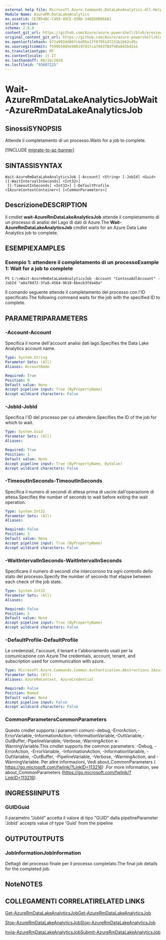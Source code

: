 ```yaml
---
external help file: Microsoft.Azure.Commands.DataLakeAnalytics.dll-Help.xml
Module Name: AzureRM.DataLakeAnalytics
ms.assetid: CE7B54BC-C493-49CE-93BD-346ED0B966A1
online version: ''
schema: 2.0.0
content_git_url: https://github.com/Azure/azure-powershell/blob/preview/src/ResourceManager/DataLakeAnalytics/Commands.DataLakeAnalytics/help/Wait-AzureRmDataLakeAnalyticsJob.md
original_content_git_url: https://github.com/Azure/azure-powershell/blob/preview/src/ResourceManager/DataLakeAnalytics/Commands.DataLakeAnalytics/help/Wait-AzureRmDataLakeAnalyticsJob.md
ms.openlocfilehash: 672a992dd86fcbd95e17f0795147231b1b62cd5c
ms.sourcegitcommit: f599b50d5e980197d1fca769378df90a842b42a1
ms.translationtype: MT
ms.contentlocale: it-IT
ms.lasthandoff: 08/20/2020
ms.locfileid: "93687225"
---
```

# <span data-ttu-id="96f93-101">Wait-AzureRmDataLakeAnalyticsJob</span><span class="sxs-lookup"><span data-stu-id="96f93-101">Wait-AzureRmDataLakeAnalyticsJob</span></span>

## <span data-ttu-id="96f93-102">Sinossi</span><span class="sxs-lookup"><span data-stu-id="96f93-102">SYNOPSIS</span></span>
<span data-ttu-id="96f93-103">Attende il completamento di un processo.</span><span class="sxs-lookup"><span data-stu-id="96f93-103">Waits for a job to complete.</span></span>

[!INCLUDE [migrate-to-az-banner](../../includes/migrate-to-az-banner.md)]

## <span data-ttu-id="96f93-104">SINTASSI</span><span class="sxs-lookup"><span data-stu-id="96f93-104">SYNTAX</span></span>

```
Wait-AzureRmDataLakeAnalyticsJob [-Account] <String> [-JobId] <Guid> [[-WaitIntervalInSeconds] <Int32>]
 [[-TimeoutInSeconds] <Int32>] [-DefaultProfile <IAzureContextContainer>] [<CommonParameters>]
```

## <span data-ttu-id="96f93-105">Descrizione</span><span class="sxs-lookup"><span data-stu-id="96f93-105">DESCRIPTION</span></span>
<span data-ttu-id="96f93-106">Il cmdlet **wait-AzureRmDataLakeAnalyticsJob** attende il completamento di un processo di analisi del Lago di dati di Azure.</span><span class="sxs-lookup"><span data-stu-id="96f93-106">The **Wait-AzureRmDataLakeAnalyticsJob** cmdlet waits for an Azure Data Lake Analytics job to complete.</span></span>

## <span data-ttu-id="96f93-107">ESEMPI</span><span class="sxs-lookup"><span data-stu-id="96f93-107">EXAMPLES</span></span>

### <span data-ttu-id="96f93-108">Esempio 1: attendere il completamento di un processo</span><span class="sxs-lookup"><span data-stu-id="96f93-108">Example 1: Wait for a job to complete</span></span>
```
PS C:\>Wait-AzureRmDataLakeAnalyticsJob -Account "ContosoAdlAccount" -JobId "a0a78d72-3fa8-4564-9b18-6becb3fda48a"
```

<span data-ttu-id="96f93-109">Il comando seguente attende il completamento del processo con l'ID specificato.</span><span class="sxs-lookup"><span data-stu-id="96f93-109">The following command waits for the job with the specified ID to complete.</span></span>

## <span data-ttu-id="96f93-110">PARAMETRI</span><span class="sxs-lookup"><span data-stu-id="96f93-110">PARAMETERS</span></span>

### <span data-ttu-id="96f93-111">-Account</span><span class="sxs-lookup"><span data-stu-id="96f93-111">-Account</span></span>
<span data-ttu-id="96f93-112">Specifica il nome dell'account analisi dati lago.</span><span class="sxs-lookup"><span data-stu-id="96f93-112">Specifies the Data Lake Analytics account name.</span></span>

```yaml
Type: System.String
Parameter Sets: (All)
Aliases: AccountName

Required: True
Position: 0
Default value: None
Accept pipeline input: True (ByPropertyName)
Accept wildcard characters: False
```

### <span data-ttu-id="96f93-113">-JobId</span><span class="sxs-lookup"><span data-stu-id="96f93-113">-JobId</span></span>
<span data-ttu-id="96f93-114">Specifica l'ID del processo per cui attendere.</span><span class="sxs-lookup"><span data-stu-id="96f93-114">Specifies the ID of the job for which to wait.</span></span>

```yaml
Type: System.Guid
Parameter Sets: (All)
Aliases: 

Required: True
Position: 1
Default value: None
Accept pipeline input: True (ByPropertyName, ByValue)
Accept wildcard characters: False
```

### <span data-ttu-id="96f93-115">-TimeoutInSeconds</span><span class="sxs-lookup"><span data-stu-id="96f93-115">-TimeoutInSeconds</span></span>
<span data-ttu-id="96f93-116">Specifica il numero di secondi di attesa prima di uscire dall'operazione di attesa.</span><span class="sxs-lookup"><span data-stu-id="96f93-116">Specifies the number of seconds to wait before exiting the wait operation.</span></span>

```yaml
Type: System.Int32
Parameter Sets: (All)
Aliases: 

Required: False
Position: 3
Default value: None
Accept pipeline input: True (ByPropertyName)
Accept wildcard characters: False
```

### <span data-ttu-id="96f93-117">-WaitIntervalInSeconds</span><span class="sxs-lookup"><span data-stu-id="96f93-117">-WaitIntervalInSeconds</span></span>
<span data-ttu-id="96f93-118">Specificare il numero di secondi che intercorrono tra ogni controllo dello stato del processo.</span><span class="sxs-lookup"><span data-stu-id="96f93-118">Specify the number of seconds that elapse between each check of the job state.</span></span>

```yaml
Type: System.Int32
Parameter Sets: (All)
Aliases: 

Required: False
Position: 2
Default value: None
Accept pipeline input: True (ByPropertyName)
Accept wildcard characters: False
```

### <span data-ttu-id="96f93-119">-DefaultProfile</span><span class="sxs-lookup"><span data-stu-id="96f93-119">-DefaultProfile</span></span>
<span data-ttu-id="96f93-120">Le credenziali, l'account, il tenant e l'abbonamento usati per la comunicazione con Azure.</span><span class="sxs-lookup"><span data-stu-id="96f93-120">The credentials, account, tenant, and subscription used for communication with azure.</span></span>

```yaml
Type: Microsoft.Azure.Commands.Common.Authentication.Abstractions.IAzureContextContainer
Parameter Sets: (All)
Aliases: AzureRmContext, AzureCredential

Required: False
Position: Named
Default value: None
Accept pipeline input: False
Accept wildcard characters: False
```

### <span data-ttu-id="96f93-121">CommonParameters</span><span class="sxs-lookup"><span data-stu-id="96f93-121">CommonParameters</span></span>
<span data-ttu-id="96f93-122">Questo cmdlet supporta i parametri comuni:-debug,-ErrorAction,-ErrorVariable,-InformationAction,-InformationVariable,-OutVariable,-OutBuffer,-PipelineVariable,-Verbose,-WarningAction e-WarningVariable.</span><span class="sxs-lookup"><span data-stu-id="96f93-122">This cmdlet supports the common parameters: -Debug, -ErrorAction, -ErrorVariable, -InformationAction, -InformationVariable, -OutVariable, -OutBuffer, -PipelineVariable, -Verbose, -WarningAction, and -WarningVariable.</span></span> <span data-ttu-id="96f93-123">Per altre informazioni, Vedi about_CommonParameters ( https://go.microsoft.com/fwlink/?LinkID=113216) .</span><span class="sxs-lookup"><span data-stu-id="96f93-123">For more information, see about_CommonParameters (https://go.microsoft.com/fwlink/?LinkID=113216).</span></span>

## <span data-ttu-id="96f93-124">INGRESSI</span><span class="sxs-lookup"><span data-stu-id="96f93-124">INPUTS</span></span>

### <span data-ttu-id="96f93-125">GUID</span><span class="sxs-lookup"><span data-stu-id="96f93-125">Guid</span></span>
<span data-ttu-id="96f93-126">Il parametro "JobId" accetta il valore di tipo "GUID" dalla pipeline</span><span class="sxs-lookup"><span data-stu-id="96f93-126">Parameter 'JobId' accepts value of type 'Guid' from the pipeline</span></span>

## <span data-ttu-id="96f93-127">OUTPUT</span><span class="sxs-lookup"><span data-stu-id="96f93-127">OUTPUTS</span></span>

### <span data-ttu-id="96f93-128">JobInformation</span><span class="sxs-lookup"><span data-stu-id="96f93-128">JobInformation</span></span>
<span data-ttu-id="96f93-129">Dettagli del processo finale per il processo completato.</span><span class="sxs-lookup"><span data-stu-id="96f93-129">The final job details for the completed job.</span></span>

## <span data-ttu-id="96f93-130">Note</span><span class="sxs-lookup"><span data-stu-id="96f93-130">NOTES</span></span>

## <span data-ttu-id="96f93-131">COLLEGAMENTI CORRELATI</span><span class="sxs-lookup"><span data-stu-id="96f93-131">RELATED LINKS</span></span>

[<span data-ttu-id="96f93-132">Get-AzureRmDataLakeAnalyticsJob</span><span class="sxs-lookup"><span data-stu-id="96f93-132">Get-AzureRmDataLakeAnalyticsJob</span></span>](./Get-AzureRmDataLakeAnalyticsJob.md)

[<span data-ttu-id="96f93-133">Stop-AzureRmDataLakeAnalyticsJob</span><span class="sxs-lookup"><span data-stu-id="96f93-133">Stop-AzureRmDataLakeAnalyticsJob</span></span>](./Stop-AzureRmDataLakeAnalyticsJob.md)

[<span data-ttu-id="96f93-134">Invia-AzureRmDataLakeAnalyticsJob</span><span class="sxs-lookup"><span data-stu-id="96f93-134">Submit-AzureRmDataLakeAnalyticsJob</span></span>](./Submit-AzureRmDataLakeAnalyticsJob.md)



